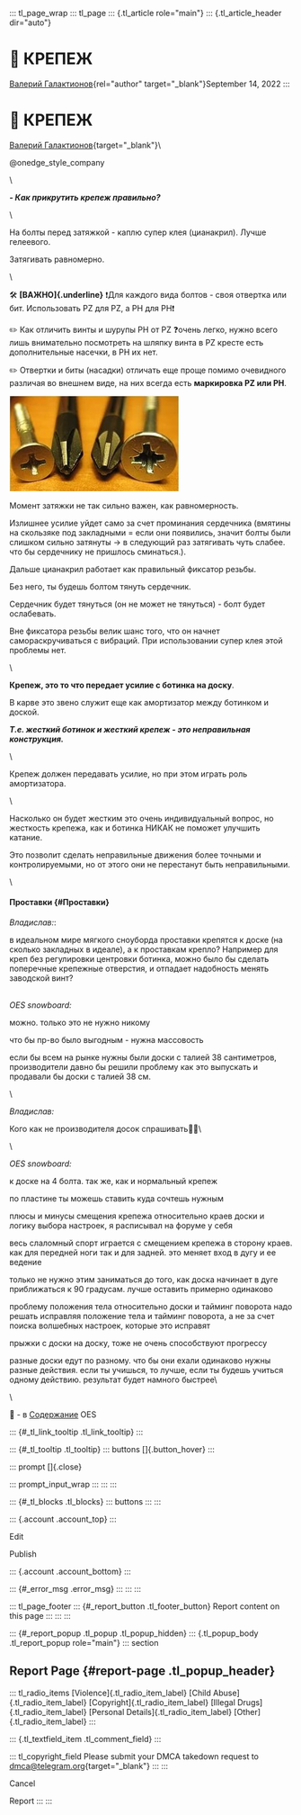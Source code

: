 ::: tl_page_wrap
::: tl_page
::: {.tl_article role="main"}
::: {.tl_article_header dir="auto"}
# 🔷 КРЕПЕЖ

[Валерий Галактионов](https://t.me/Headless_galaktika){rel="author"
target="_blank"}September 14, 2022
:::

# 🔷 КРЕПЕЖ 

[Валерий Галактионов](https://t.me/Headless_galaktika){target="_blank"}\

\@onedge_style_company

\

***- Как прикрутить крепеж правильно?***

\

На болты перед затяжкой - каплю супер клея (цианакрил). Лучше
гелеевого. 

Затягивать равномерно. 

\

🛠 **[ВАЖНО]{.underline}** ❗️Для каждого вида болтов - своя отвертка или
бит. Использовать PZ для PZ, а PH для PH❗️ 

✏️ Как отличить винты и шурупы PH от PZ ❓очень легко, нужно всего лишь
внимательно посмотреть на шляпку винта в PZ кресте есть дополнительные
насечки, в PH их нет. 

✏️ Отвертки и биты (насадки) отличать еще проще помимо очевидного
различая во внешнем виде, на них всегда есть **маркировка PZ или PH**.

![PH и PZ](/file/70a9d3c030bdfb64008a2.jpg)

Момент затяжки не так сильно важен, как равномерность.  

Излишнее усилие уйдет само за счет проминания сердечника (вмятины на
скользяке под закладными = если они появились, значит болты были слишком
сильно затянуты -\> в следующий раз затягивать чуть слабее. что бы
сердечнику не пришлось сминаться.). 

Дальше цианакрил работает как правильный фиксатор резьбы. 

Без него, ты будешь болтом тянуть сердечник. 

Сердечник будет тянуться (он не может не тянуться) - болт будет
ослабевать. 

Вне фиксатора резьбы велик шанс того, что он начнет самораскручиваться с
вибраций. При использовании супер клея этой проблемы нет.

\

**Крепеж, это то что передает усилие с ботинка на доску**. 

В карве это звено служит еще как амортизатор между ботинком и доской. 

***Т.е. жесткий ботинок и жесткий крепеж - это неправильная
конструкция.*** 

\

Крепеж должен передавать усилие, но при этом играть роль амортизатора. 

\

Насколько он будет жестким это очень индивидуальный вопрос, но жесткость
крепежа, как и ботинка НИКАК не поможет улучшить катание. 

Это позволит сделать неправильные движения более точными и
контролируемыми, но от этого они не перестанут быть неправильными.

\

#### Проставки {#Проставки}

*Владислав:*:

в идеальном мире мягкого сноуборда проставки крепятся к доске (на
сколько закладных в идеале), а к проставкам крепло? Например для креп
без регулировки центровки ботинка, можно было бы сделать поперечные
крепежные отверстия, и отпадает надобность менять заводской винт?

\
*OES snowboard:*

можно. только это не нужно никому

что бы пр-во было выгодным - нужна массовость

если бы всем на рынке нужны были доски с талией 38 сантиметров,
производители давно бы решили проблему как это выпускать и продавали бы
доски с талией 38 см.

\

*Владислав:*

Кого как не производителя досок спрашивать🤷‍♂\

\

*OES snowboard:*

к доске на 4 болта. так же, как и нормальный крепеж

по пластине ты можешь ставить куда сочтешь нужным

плюсы и минусы смещения крепежа относительно краев доски и логику выбора
настроек, я расписывал на форуме у себя

весь слаломный спорт играется с смещением крепежа в сторону краев. как
для передней ноги так и для задней. это меняет вход в дугу и ее ведение

только не нужно этим заниматься до того, как доска начинает в дуге
приближаться к 90 градусам. лучше оставить примерно одинаково

проблему положения тела относительно доски и тайминг поворота надо
решать исправляя положение тела и тайминг поворота, а не за счет поиска
волшебных настроек, которые это исправят

прыжки с доски на доску, тоже не очень способствуют прогрессу

разные доски едут по разному. что бы они ехали одинаково нужны разные
действия. если ты учишься, то лучше, если ты будешь учиться одному
действию. результат будет намного быстрее\

\

🔄 - в [Содержание](/OES---baza-znanij-09-14) OES

::: {#_tl_link_tooltip .tl_link_tooltip}
:::

::: {#_tl_tooltip .tl_tooltip}
::: buttons
[]{.button_hover}
:::

::: prompt
[]{.close}

::: prompt_input_wrap
:::
:::
:::

::: {#_tl_blocks .tl_blocks}
::: buttons
:::
:::

::: {.account .account_top}
:::

Edit

Publish

::: {.account .account_bottom}
:::

::: {#_error_msg .error_msg}
:::
:::
:::

::: tl_page_footer
::: {#_report_button .tl_footer_button}
Report content on this page
:::
:::
:::

::: {#_report_popup .tl_popup .tl_popup_hidden}
::: {.tl_popup_body .tl_report_popup role="main"}
::: section
## Report Page {#report-page .tl_popup_header}

::: tl_radio_items
[Violence]{.tl_radio_item_label} [Child Abuse]{.tl_radio_item_label}
[Copyright]{.tl_radio_item_label} [Illegal Drugs]{.tl_radio_item_label}
[Personal Details]{.tl_radio_item_label} [Other]{.tl_radio_item_label}
:::

::: {.tl_textfield_item .tl_comment_field}
:::

::: tl_copyright_field
Please submit your DMCA takedown request to
[dmca@telegram.org](mailto:dmca@telegram.org?subject=Report%20to%20Telegraph%20page%20%22%F0%9F%94%B7%20%D0%9A%D0%A0%D0%95%D0%9F%D0%95%D0%96%22&body=Reported%20page%3A%20https%3A%2F%2Ftelegra.ph%2FKREPEZH-09-14%0A%0A%0A){target="_blank"}
:::
:::

Cancel

Report
:::
:::
